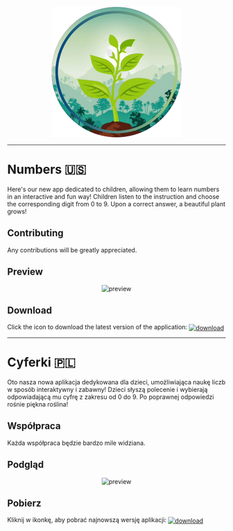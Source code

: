 <p align="center">
  <img src="./resources/original_cover_circle_profiled.png" alt="Logo" height="300">
</p>

---

# Numbers 🇺🇸

Here's our new app dedicated to children, allowing them to learn numbers in an interactive and fun way! Children listen to the instruction and choose the corresponding digit from 0 to 9. Upon a correct answer, a beautiful plant grows!

## Contributing

Any contributions will be greatly appreciated.

## Preview

<p align="center">
  <img src="./preview/en/preview.gif" alt="preview" height="500">
</p>

## Download

Click the icon to download the latest version of the application: 
[<img align="center" src="https://imgur.com/I8khtku.png" alt="download" height="50">](https://github.com/foxtrotdev/learn-digits/releases/download/v1.0.1/learn-digits.apk)

---

# Cyferki 🇵🇱

Oto nasza nowa aplikacja dedykowana dla dzieci, umożliwiająca naukę liczb w sposób interaktywny i zabawny! Dzieci słyszą polecenie i wybierają odpowiadającą mu cyfrę z zakresu od 0 do 9. Po poprawnej odpowiedzi rośnie piękna roślina!

## Współpraca

Każda współpraca będzie bardzo mile widziana.

## Podgląd

<p align="center">
  <img src="./preview/pl/preview.gif" alt="preview" height="500">
</p>

## Pobierz

Kliknij w ikonkę, aby pobrać najnowszą wersję aplikacji: 
[<img align="center" src="https://imgur.com/I8khtku.png" alt="download" height="50">](https://github.com/foxtrotdev/learn-digits/releases/download/v1.0.1/learn-digits.apk)
